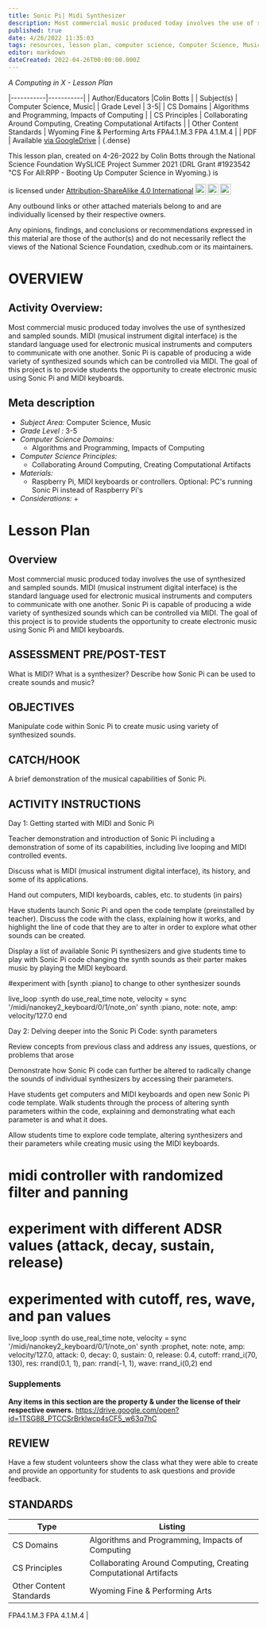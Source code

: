 ```yaml
---
title: Sonic Pi| Midi Synthesizer
description: Most commercial music produced today involves the use of synthesized and sampled sounds. MIDI (musical instrument digital interface) is the standard language used for electronic musical instruments and computers to communicate with one another. Sonic Pi is capable of producing a wide variety of synthesized sounds which can be controlled via MIDI. The goal of this project is to provide students the opportunity to create electronic music using Sonic Pi and MIDI keyboards.
published: true
date: 4/26/2022 11:35:03
tags: resources, lesson plan, computer science, Computer Science, Music 
editor: markdown
dateCreated: 2022-04-26T00:00:00.000Z
---
```

*A Computing in X - Lesson Plan*

|-----------|-----------|
| Author/Educators |Colin Botts |
| Subject(s) | Computer Science, Music|
| Grade Level | 3-5|
| CS Domains | Algorithms and Programming, Impacts of Computing |
| CS Principles | Collaborating Around Computing, Creating Computational Artifacts |
| Other Content Standards | Wyoming Fine & Performing Arts
FPA4.1.M.3
FPA 4.1.M.4 | 
| PDF | Available [via GoogleDrive]() |
{.dense}






This lesson plan, created on 4-26-2022 by Colin Botts through the National Science Foundation WySLICE Project Summer 2021 (DRL Grant #1923542 "CS For All:RPP - Booting Up Computer Science in Wyoming.) is  <p xmlns:cc="http://creativecommons.org/ns#" >  is licensed under <a href="http://creativecommons.org/licenses/by-sa/4.0/?ref=chooser-v1" target="_blank" rel="license noopener noreferrer" style="display:inline-block;">Attribution-ShareAlike 4.0 International<img style="height:22px!important;margin-left:3px;vertical-align:text-bottom;" src="https://mirrors.creativecommons.org/presskit/icons/cc.svg?ref=chooser-v1"><img style="height:22px!important;margin-left:3px;vertical-align:text-bottom;" src="https://mirrors.creativecommons.org/presskit/icons/by.svg?ref=chooser-v1"><img style="height:22px!important;margin-left:3px;vertical-align:text-bottom;" src="https://mirrors.creativecommons.org/presskit/icons/sa.svg?ref=chooser-v1"></a></p>


Any outbound links or other attached materials belong to and are individually licensed by their respective owners. 


Any opinions, findings, and conclusions or recommendations expressed in this material are those of the author(s) and do not necessarily reflect the views of the National Science Foundation, cxedhub.com or its maintainers.


# OVERVIEW
## Activity Overview:  
Most commercial music produced today involves the use of synthesized and sampled sounds. MIDI (musical instrument digital interface) is the standard language used for electronic musical instruments and computers to communicate with one another. Sonic Pi is capable of producing a wide variety of synthesized sounds which can be controlled via MIDI. The goal of this project is to provide students the opportunity to create electronic music using Sonic Pi and MIDI keyboards.
## Meta description
+ *Subject Area:* Computer Science, Music 
+ *Grade Level :* 3-5 
+ *Computer Science Domains:*
   + Algorithms and Programming, Impacts of Computing
+ *Computer Science Principles:*
   + Collaborating Around Computing, Creating Computational Artifacts
+ *Materials:* 
   + Raspberry Pi, MIDI keyboards or controllers.  Optional: PC's running Sonic Pi instead of Raspberry Pi's
+ *Considerations:*
   + 


# Lesson Plan
## Overview
Most commercial music produced today involves the use of synthesized and sampled sounds. MIDI (musical instrument digital interface) is the standard language used for electronic musical instruments and computers to communicate with one another. Sonic Pi is capable of producing a wide variety of synthesized sounds which can be controlled via MIDI. The goal of this project is to provide students the opportunity to create electronic music using Sonic Pi and MIDI keyboards.
## ASSESSMENT PRE/POST-TEST
What is MIDI?
What is a synthesizer?
Describe how Sonic Pi can be used to create sounds and music?
## OBJECTIVES
Manipulate code within Sonic Pi to create music using variety of synthesized sounds.


## CATCH/HOOK
A brief demonstration of the musical capabilities of Sonic Pi.


## ACTIVITY INSTRUCTIONS
Day 1: Getting started with MIDI and Sonic Pi


Teacher demonstration and introduction of Sonic Pi including a demonstration of some of its capabilities, including live looping and MIDI controlled events.


Discuss what is MIDI (musical instrument digital interface), its history, and some of its applications.


Hand out computers, MIDI keyboards, cables, etc. to students (in pairs)


Have students launch Sonic Pi and open the code template (preinstalled by teacher).  Discuss the code with the class, explaining how it works, and highlight the line of code that they are to alter in order to explore what other sounds can be created.


Display a list of available Sonic Pi synthesizers and give students time to play with Sonic Pi code changing the synth sounds as their parter makes music by playing the MIDI keyboard.


#experiment with [synth :piano] to change to other synthesizer sounds


live_loop :synth do
  use_real_time
  note, velocity = sync '/midi/nanokey2_keyboard/0/1/note_on'
  synth :piano, note: note, amp: velocity/127.0
end




Day 2: Delving deeper into the Sonic Pi Code: synth parameters


Review concepts from previous class and address any issues, questions, or problems that arose 


Demonstrate how Sonic Pi code can further be altered to radically change the sounds of individual synthesizers by accessing their parameters.


Have students get computers and MIDI keyboards and open new Sonic Pi code template.  Walk students through the process of altering synth parameters within the code, explaining and demonstrating what each parameter is and what it does.


Allow students time to explore code template, altering synthesizers and their parameters while creating music using the MIDI keyboards.


# midi controller with randomized filter and panning
# experiment with different ADSR values (attack, decay, sustain, release)
# experimented with cutoff, res, wave, and pan values


live_loop :synth do
  use_real_time
  note, velocity = sync '/midi/nanokey2_keyboard/0/1/note_on'
  synth :prophet, note: note,
    amp: velocity/127.0,
    attack: 0, decay: 0,  sustain: 0,  release: 0.4,
    cutoff: rrand_i(70, 130), res: rrand(0.1, 1), pan: rrand(-1, 1), wave: rrand_i(0,2)
end


### Supplements
**Any items in this section are the property & under the license of their respective owners.**
https://drive.google.com/open?id=1TSG88_PTCCSrBrklwcp4sCF5_w63q7hC




## REVIEW
Have a few student volunteers show the class what they were able to create and provide an opportunity for students to ask questions and provide feedback.
## STANDARDS        
| Type | Listing | 
|-----------|-----------|
| CS Domains  | Algorithms and Programming, Impacts of Computing|
| CS Principles   | Collaborating Around Computing, Creating Computational Artifacts|
| Other Content Standards | Wyoming Fine & Performing Arts
FPA4.1.M.3
FPA 4.1.M.4  |